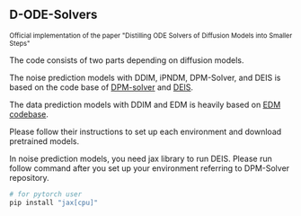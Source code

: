 ## D-ODE-Solvers
<sub>Official implementation of the paper "Distilling ODE Solvers of Diffusion Models into Smaller Steps"</sub>

The code consists of two parts depending on diffusion models.

The noise prediction models with DDIM, iPNDM, DPM-Solver, and DEIS is based on the code base of [DPM-solver](https://github.com/LuChengTHU/dpm-solver/tree/main/examples/ddpm_and_guided-diffusion) and [DEIS](https://github.com/qsh-zh/deis/tree/main). 

The data prediction models with DDIM and EDM is heavily based on [EDM codebase](https://github.com/NVlabs/edm).

Please follow their instructions to set up each environment and download pretrained models. 

In noise prediction models, you need jax library to run DEIS. Please run follow command after you set up your environment referring to DPM-Solver repository.
```.bash
# for pytorch user
pip install "jax[cpu]"
```
